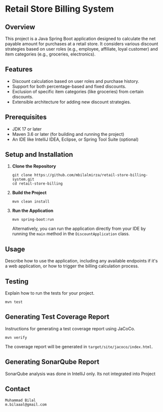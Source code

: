 # Retail Store Billing System

## Overview

This project is a Java Spring Boot application designed to calculate the net payable amount for purchases at a retail store. It considers various discount strategies based on user roles (e.g., employee, affiliate, loyal customer) and item categories (e.g., groceries, electronics).

## Features

- Discount calculation based on user roles and purchase history.
- Support for both percentage-based and fixed discounts.
- Exclusion of specific item categories (like groceries) from certain discounts.
- Extensible architecture for adding new discount strategies.

## Prerequisites

- JDK 17 or later
- Maven 3.6 or later (for building and running the project)
- An IDE like IntelliJ IDEA, Eclipse, or Spring Tool Suite (optional)

## Setup and Installation

1. **Clone the Repository**

   ```
   git clone https://github.com/mbilalmirza/retail-store-billing-system.git
   cd retail-store-billing
   ```

2. **Build the Project**

   ```
   mvn clean install
   ```

3. **Run the Application**

   ```
   mvn spring-boot:run
   ```

   Alternatively, you can run the application directly from your IDE by running the `main` method in the `DiscountApplication` class.

## Usage

Describe how to use the application, including any available endpoints if it's a web application, or how to trigger the billing calculation process.

## Testing

Explain how to run the tests for your project.

```
mvn test
```

## Generating Test Coverage Report

Instructions for generating a test coverage report using JaCoCo.

```
mvn verify
```

The coverage report will be generated in `target/site/jacoco/index.html`.

## Generating SonarQube Report

SonarQube analysis was done in IntelliJ only. Its not integrated into Project 

## Contact

```
Muhammad Bilal
m.bilaaal@gmail.com
```